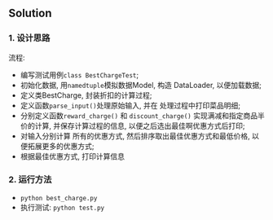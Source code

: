 ## Solution

### 1. 设计思路
流程:
- 编写测试用例`class BestChargeTest`;
- 初始化数据, 用`namedtuple`模拟数据Model, 构造 DataLoader, 以便加载数据;
- 定义类BestCharge, 封装折扣的计算过程;
- 定义函数`parse_input()`处理原始输入, 并在 处理过程中打印菜品明细;
- 分别定义函数`reward_charge()` 和 `discount_charge()` 实现满减和指定商品半价的计算, 并保存计算过程的信息, 以便之后选出最佳啊优惠方式后打印;
- 对输入分别计算 所有的优惠方式, 然后排序取出最佳优惠方式和最低价格, 以便拓展更多的优惠方式;
- 根据最佳优惠方式, 打印计算信息

### 2. 运行方法
- `python best_charge.py`
- 执行测试: `python test.py`
